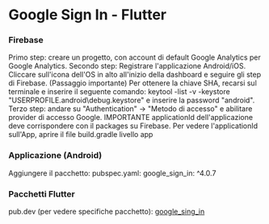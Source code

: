 # Google Sign In - Flutter

### Firebase
Primo step: creare un progetto, con account di default Google Analytics per Google Analytics.
Secondo step: Registrare l'applicazione Android/iOS. Cliccare sull'icona dell'OS in alto all'inizio della dashboard e seguire gli step di Firebase. (Passaggio importante) Per ottenere la chiave SHA, recarsi sul terminale e inserire il seguente comando:
keytool -list -v -keystore "USERPROFILE.android\debug.keystore" e inserire la password "android".
Terzo step: andare su "Authentication" -> "Metodo di accesso" e abilitare provider di accesso Google.
IMPORTANTE
applicationId dell'applicazione deve corrispondere con il packages su Firebase. Per vedere l'applicationId sull'App, aprire il file build.gradle livello app 

### Applicazione (Android)
Aggiungere il pacchetto:
pubspec.yaml:
  google_sign_in: ^4.0.7

### Pacchetti Flutter
pub.dev (per vedere specifiche pacchetto): [google_sing_in](https://pub.dev/packages/google_sign_in#-readme-tab-)
